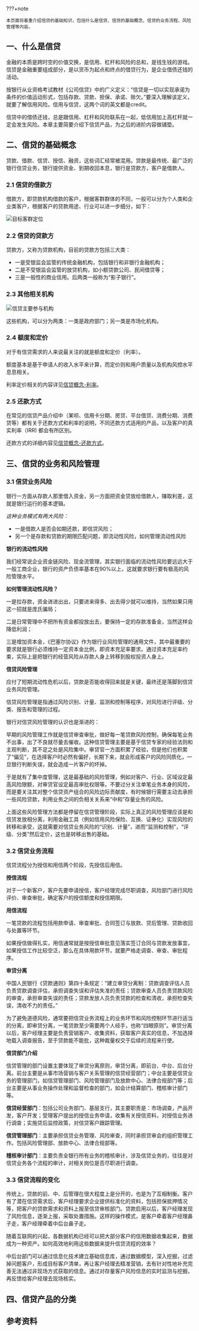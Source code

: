 ???+note

    本页面将着重介绍信贷的基础知识，包括什么是信贷、信贷的基础概念、信贷的业务流程、风险管理等内容。

## 一、什么是信贷

金融的本质是跨时空的价值交换，是信用、杠杆和风险的总和，是钱生钱的游戏。信贷是金融重要组成部分，是以货币为起点和终点的借贷行为，是企业借债还钱的活动。

按银行从业资格考试教材《公司信贷》中的广义定义：“信贷是一切以实现承诺为条件的价值运动形式，包括存款、贷款、担保、承诺、赊欠。”要深入理解该定义，就要了解信用风险。信用与信贷，这两个词的英文都是credit。

信贷中的借债还钱，总是跟信用、杠杆和风险联系在一起，低信用加上高杠杆就一定会发生风险。本章主要简要介绍下信贷产品，为之后的进阶内容做铺垫。

## 二、信贷的基础概念

贷款、借款、信贷、授信、融资，这些词汇经常被混用。贷款是最传统、最广泛的银行信贷业务，银行提供资金、到期收回本息，银行是贷款方，客户是借款人。

### 2.1 信贷的借款方

借款方，即贷款机构借款的客户，根据客群群体的不同，一般可以分为个人类和企业类客户，根据客户的贷款用途、行业可以进一步细分，如下：

![目标客群定位](images/信贷产品目标客群定位.png)


### 2.2 信贷的贷款方

贷款方，又称为贷款机构，目前的贷款方包括三大类：

- 一是受银监会监管的传统金融机构，包括银行和非银行金融机构；
- 二是不受银监会监管的放贷机构，如小额贷款公司、民间借贷等；
- 三是一般性的商业信用。后两类一般称为“影子银行”。

### 2.3 其他相关机构

![信贷主要参与机构](images/信贷主要参与机构.jpg)

这些机构，可以分为两类：一类是政府部门；另一类是市场化机构。

### 2.4 额度和定价

对于有信贷需求的人来说最关注的就是额度和定价（利率）。

额度基本是基于申请人的收入水平来计算，而定价则和用户质量以及机构风控水平息息相关。

利率定价相关的内容详见[信贷概念-利率](利率.md)。

### 2.5 还款方式

在常见的信贷产品介绍中（某呗、信用卡分期、房贷、平台借贷、消费分期、消费贷等）都有关于还款方式和利率的说明，不同还款方式适用的产品，以及客户的真实利率（IRR) 都会有所区别。

还款方式的详细内容见[信贷概念-还款方式](还款方式.md)。

## 三、信贷的业务和风险管理

### 3.1 信贷业务风险

银行一方面从存款人那里借入资金，另一方面把资金贷放给借款人，赚取利差，这就是银行运行的基本逻辑。

*这种业务模式有两大风险：*

- 一是借款人是否会如期还款，即信贷风险；
- 另一个是存款和贷款的期限匹配问题，即流动性风险，如何管理流动性风险

**银行的流动性风险**

我们经常说企业资金链风险、现金流管理，其实银行面临的流动性风险要远远大于一般工商企业，银行的资产负债率基本在90%以上，这就要求银行要有极高的风险管理水平。

**如何管理流动性风险？**

一是拉存款，资金进进出出，只要进来得多、出去得少就可以维持，当然如果只用这一招就是庞氏骗局；

二是日常管理中不把所有资金都投放出去，要保持一定的存款准备金，当然这样会降低利润；

三是增加资本金，《巴塞尔协议》作为银行业风险管理的通用文件，其中最重要的要求就是银行必须维持一定资本金比例，即资本充足率要求。通过资本充足率约束，实际上是把银行的经营风险从存款人身上转移到股权投资人身上。

**信贷风险管理**

应付了短期流动性危机以后，贷款是否能收得回来就是关键，最终还是落脚到信贷业务风险管理。

信贷风险管理是指通过风险识别、计量、监测和控制等程序，对风险进行评级、分类、报告和管理的过程。

银行对信贷风险管理的认识也是渐进的：

早期的风险管理工作就是信贷审查审批，做好每一笔贷款风险控制，确保每笔业务不出事，出了不良就尽量去催收。这种信贷管理主要是基于信贷专家的经验法则和主观判断，其不足之处是风险集中。审贷官一方面积累了经验，但是他们也积累了“偏见”，在选择客户时必然有偏好，长期下来，就会形成客户的风险同质化，一旦银行判断失误，就会造成一片客户的坏掉。

于是就有了集中度管理，这是最基础的风险管理，例如对客户、行业、区域设定最高风险限额，对审贷官设定最高审批权限等。不要过分关注单笔业务本身的风险，而是要关注其对整个信贷资产组合的风险边际贡献度，有时候银行需要主动去承担一些风险贷款，利用业务之间的负相关关系来“中和”存量业务的风险。

上面这些风险管理方法都是停留在信贷管理阶段，实际上真正的风险管理应该是和信贷发放相分离，利用金融工具（例如信用风险保险、互换、证券化）实现风险的转移和承受，这就需要对信贷业务风险的“识别、计量”，进而“监测和控制”，“评级、分类”然后定价，这也是转移出售的基础。

### 3.2 信贷业务流程

信贷流程分为授信和用信两个阶段，先授信后用信。

**授信流程**

对于一个新客户，客户先要申请授信，客户经理完成尽职调查，风险部门进行风险评价、审查审批，确定客户的授信额度和授信期限。

**用信流程**

一笔贷款的流程包括用款申请、审查审批、合同签订与放款、贷后管理、贷款收回与处置等环节。

如果授信做得扎实，用信通常就是按授信审批意见落实签订合同与贷款发放事宜，如果授信工作比较空泛，那么在具体用款环节，就要严格走调查、审查、审批程序。

**审贷分离**

中国人民银行《贷款通则》第四十条规定：“建立审贷分离制：贷款调查评估人员负责贷款调查评估，承担调查失误和评估失准的责任；贷款审查人员负责贷款风险的审查，承担审查失误的责任；贷款发放人员负责贷款的检查和清收，承担检查失误，清收不力的责任。”

为了避免道德风险，通常要把信贷业务流程上的业务环节和风险控制环节进行适当的分离，即审贷分离，一笔贷款至少需要两个人经手，也称“四眼原则”。审贷分离以后，客户经理主要是负责营销客户、收集资料，获取客户真实的信息，不加选择地载入调查报告，至于贷款能不能批，这种裁量权交于后续的流程来行使。

**信贷部门介绍**

信贷管理的部门设置主要体现了审贷分离原则，审贷分离，即前台、中台、后台分离。前台主要是从事市场营销与客户关系管理的信贷经营部门；中台主要是信贷业务的管理部门，如信贷管理部门、风险管理部门及放款中心、法律合规部门等；后台主要是从事业务操作处理和监督检查的部门，如会计结算部门、稽核审计部门等。

**信贷经营部门**：包括公司业务部门、基层支行，其主要职责是：市场调查，产品开发，客户开发；受理客户提出的授信业务申请，收集有关授信资料，对授信业务进行调查；实施贷后监控政策，对信贷客户跟踪管理。

**信贷管理部门**：主要承担信贷业务管理、风险审查，同时承担贷审会的组织管理工作。包括风险管理部、放款中心、法律合规部等。

**稽核审计部门**：主要负责全银行所有业务的稽核审计，涉及信贷业务的，往往是对信贷业务各个流程的审计，对相关岗位是否尽职进行调查。

### 3.3 信贷流程的变化

传统上，贷款的前、中、后管理在很大程度上是分开的，也是为了互相制衡。客户有了潜在信贷需求后，客户经理要求企业提供标准化的资料，包括担保抵押情况等，把客户的贷款需求和资料上报至信贷审核部门。贷款启用以后，客户经理发现了风险信息，逐渐上报，采取处置措施。这样的操作模式，是客户牵着客户经理鼻子走，客户经理牵着中后台鼻子走。

随着互联网的兴起，各数据机构已经可以把大部分客户的信用数据收集起来，数据成为一种资产。如何高效地利用这些数据来提升信贷流程的效率？

中后台部门可以通过信息化技术建立基础信息库，通过数据模型，深入挖掘，过滤掉问题客户，形成目标客户清单，再让客户经理去精准营销，去有针对性地补充完善无法通过非现场方式获取的信息。通过对存量客户风险信息的实时监测与挖掘，再反馈给客户经理去现场核实。


## 四、信贷产品的分类



## 参考资料

[^1]:Credit介绍:  https://wikipedia.org/wiki/Credit
[^2]: 《一本书看懂信贷：信贷业务全流程深度解析》